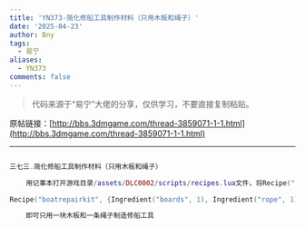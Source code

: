 ```yaml
---
title: 'YN373-简化修船工具制作材料（只用木板和绳子）'
date: '2025-04-23'
author: Bny
tags:
  - 易宁
aliases:
  - YN373
comments: false
---
```


> 代码来源于“易宁”大佬的分享，仅供学习，不要直接复制粘贴。

原帖链接：[http://bbs.3dmgame.com/thread-3859071-1-1.html](http://bbs.3dmgame.com/thread-3859071-1-1.html)

---

```lua  

三七三.简化修船工具制作材料（只用木板和绳子）	用记事本打开游戏目录/assets/DLC0002/scripts/recipes.lua文件，将Recipe("boatrepairkit", {Ingredient("boards", 2), Ingredient("stinger", 2), Ingredient("rope", 2)}, RECIPETABS.NAUTICAL, TECH.SCIENCE_ONE, RECIPE_GAME_TYPE.SHIPWRECKED)替换为以下内容：Recipe("boatrepairkit", {Ingredient("boards", 1), Ingredient("rope", 1)}, RECIPETABS.NAUTICAL, TECH.SCIENCE_ONE, RECIPE_GAME_TYPE.SHIPWRECKED)	即可只用一块木板和一条绳子制造修船工具

```  

